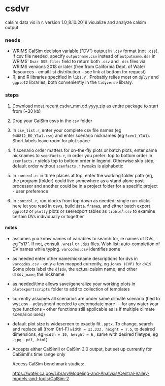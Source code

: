 # csdvr
 calsim data vis in r. version 1.0_8.10.2018
 visualize and analyze calsim output
 
### needs ###

- WRIMS CalSim decision variable ("DV") output in `.csv` format (not `.dss`). If csv file needed, specify `outputname.csv` instead of `outputname.dss` in WRIMS' `Dvar DSS file:` field to return both `.csv` and `.dss` files via WRIMS versions 2018 or later (free from California Dept. of Water Resources - email list distribution - see link at bottom for request)
- R, and R libraries specified in `libs.r` . Probably relies most on `dplyr` and `ggplot2` libraries, both conveniently in the `tidyverse` library.

### steps ###

1. Download  most recent csdvr_mm.dd.yyyy.zip as entire package to start from (~30 kb) 
3. Drop your CalSim csvs in the `csv` folder 
2. In `csv_list.r`, enter your complete csv file names (eg `040812_BO_Y1a1.csv`) and enter scenario nicknames (eg `Scen1_Y1A1`). Short labels leave room for plot space


4. If scenario order matters for on-the-fly plots or batch plots, enter same nicknames to `scenfacts.r`, in order you prefer: top to bottom order in `scenfacts.r` yields top to bottom order in legend. Otherwise skip step; default order without `scenfacts.r` tweaks is alphabetic

5. In `control.r`: in three places at top, enter the working folder path (eg, the program (folder) could live somewhere as a stand alone post-processor and another could be in a project folder for a specific project - user preference

6. In `control.r`, run blocks from top down as needed: single run-clicks here let you read in csvs, build `data.frame`s, and either batch export `ggplot2` or `plotly` plots or see/export tables as `tibble`/`.csv` to examine certain DVs individually or together

#### notes ####
- assumes you know names of variables to search for, ie names of DVs, eg "s17". If not, consult `.wresl` or `.dss` files. Wish list: auto-completion of DV names while typing. `varcodes.csv` identifies some
- as needed enter other name/nickname descriptions for dvs in `varcodes.csv` - only a few mapped currently, eg `Jones (CVP)` for `d419`. Some plots label the `df$dv`, the actual calsim name, and other `df$dv_name`, the nickname 
- as needed/time allows save/generalize your working plots in `plotexportscripts` folder to add to collection of templates
- currently assumes all scenarios are under same climate scenario (tied to wyt.csv - adjustment needed to accomodate more -- for any water  year type functions - other functions still applicable as is if multiple climate scenarios used)
- default plot size is widescreen to exactly fit `.pptx`. To change, search and replace all (from Ctrl-F) `width = 13.333, height = 7.5`, to desired dimensions, eg `width = 10, height = 6` , same with desired filetype, eg `.jpg`, `.pdf`, `.html`)
- Accepts either CalSimII or CalSim 3.0 output, but set up currently for CalSimII's time range only
  
  Access CalSim benchmark studies:
  
  https://water.ca.gov/Library/Modeling-and-Analysis/Central-Valley-models-and-tools/CalSim-2

